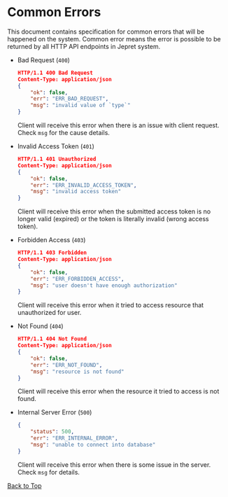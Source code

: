 # Common Errors

This document contains specification for common errors that will be happened on the system. Common error means the error is possible to be returned by all HTTP API endpoints in Jepret system.

- Bad Request (`400`)

    ```json
    HTTP/1.1 400 Bad Request
    Content-Type: application/json
    {
        "ok": false,
        "err": "ERR_BAD_REQUEST",
        "msg": "invalid value of `type`"
    }
    ```

    Client will receive this error when there is an issue with client request. Check `msg` for the cause details.

- Invalid Access Token (`401`)

    ```json
    HTTP/1.1 401 Unauthorized
    Content-Type: application/json
    {
        "ok": false,
        "err": "ERR_INVALID_ACCESS_TOKEN",
        "msg": "invalid access token"
    }
    ```

    Client will receive this error when the submitted access token is no longer valid (expired) or the token is literally invalid (wrong access token).

- Forbidden Access (`403`)

    ```json
    HTTP/1.1 403 Forbidden
    Content-Type: application/json
    {
        "ok": false,
        "err": "ERR_FORBIDDEN_ACCESS",
        "msg": "user doesn't have enough authorization"
    }
    ```

    Client will receive this error when it tried to access resource that unauthorized for user.

- Not Found (`404`)

    ```json
    HTTP/1.1 404 Not Found
    Content-Type: application/json
    {
        "ok": false,
        "err": "ERR_NOT_FOUND",
        "msg": "resource is not found"
    }
    ```

    Client will receive this error when the resource it tried to access is not found.

- Internal Server Error (`500`)

    ```json
    {
        "status": 500,
        "err": "ERR_INTERNAL_ERROR",
        "msg": "unable to connect into database"
    }
    ```

    Client will receive this error when there is some issue in the server. Check `msg` for details.

[Back to Top](#common-errors)